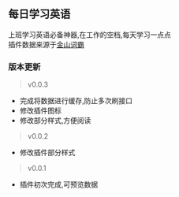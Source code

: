 ## 每日学习英语
上班学习英语必备神器,在工作的空档,每天学习一点点  
插件数据来源于[金山词霸](https://www.iciba.com/)
### 版本更新
> v0.0.3   
* 完成将数据进行缓存,防止多次刷接口
* 修改插件图标
* 修改部分样式,方便阅读

> v0.0.2  
* 修改插件部分样式

> v0.0.1  
* 插件初次完成,可预览数据